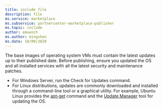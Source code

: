```yaml
---
title: include file
description: file
ms.service: marketplace 
ms.subservice: partnercenter-marketplace-publisher
ms.topic: include
author: emuench
ms.author: mingshen
ms.date: 10/09/2020
---
```


The base images of operating system VMs must contain the latest updates up to their published date. Before publishing, ensure you updated the OS and all installed services with all the latest security and maintenance patches.

- For Windows Server, run the Check for Updates command.
- For Linux distributions, updates are commonly downloaded and installed through a command-line tool or a graphical utility. For example, Ubuntu Linux provides the [apt-get](https://manpages.ubuntu.com/manpages/jammy/man8/apt-get.8.html) command and the [Update Manager](https://manpages.ubuntu.com/manpages/jammy/man8/update-manager.8.html) tool for updating the OS.
